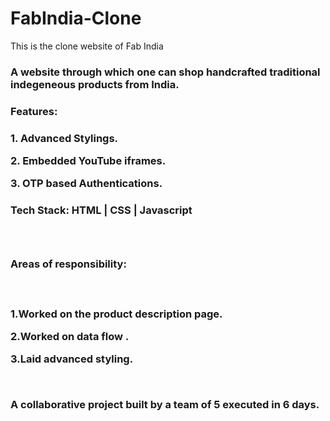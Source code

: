 # FabIndia-Clone

This is the clone website of Fab India


<h3>A website through which one can shop handcrafted traditional indegeneous products from India.<h3/>
<h3>Features:<h3/>
  <p> 1. Advanced  Stylings.<p/>
  <p> 2. Embedded YouTube iframes.<p/>
  <p> 3. OTP based Authentications.<p/>
<h3>Tech Stack: HTML | CSS | Javascript<h3/><br/> 
<h3>Areas of responsibility:<h3/><br/>
  <p> 1.Worked on the product description page.<p/> 
 <p>  2.Worked on data flow .<p/>
  <p> 3.Laid advanced styling.<p/><br/>
  
A collaborative project built by a team of 5 executed in 6 days.


<br/>
<img src="https://github.com/sanjaysharma94/portfolio/blob/main/portfolio/assets/project/output-onlinepngtools.png?raw=true" alt="">
